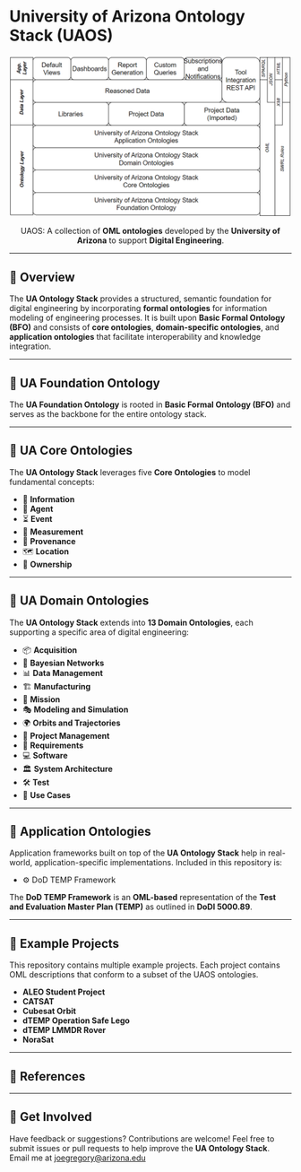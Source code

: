 # University of Arizona Ontology Stack (UAOS) 

<p align="center">
  <img src="UAOS.png" alt="Rover System Dashboard" width="600">
</p>

<p align="center">UAOS: A collection of <b>OML ontologies</b> developed by the <b>University of Arizona</b> to support <b>Digital Engineering</b>. </p>

 

---

## 🔹 Overview  

The **UA Ontology Stack** provides a structured, semantic foundation for digital engineering by incorporating **formal ontologies** for information modeling of engineering processes. It is built upon **Basic Formal Ontology (BFO)** and consists of **core ontologies**, **domain-specific ontologies**, and **application ontologies** that facilitate interoperability and knowledge integration.  

---

## 🔹 UA Foundation Ontology  

The **UA Foundation Ontology** is rooted in **Basic Formal Ontology (BFO)** and serves as the backbone for the entire ontology stack.  

---

## 🔹 UA Core Ontologies  

The **UA Ontology Stack** leverages five **Core Ontologies** to model fundamental concepts:  

- 📄 **Information**  
- 👤 **Agent**  
- ⏳ **Event**  
- 📏 **Measurement**  
- 🔗 **Provenance**
- 🗺️ **Location**
- 🛒 **Ownership**

---

## 🔹 UA Domain Ontologies  

The **UA Ontology Stack** extends into **13 Domain Ontologies**, each supporting a specific area of digital engineering:  

- 📦 **Acquisition**
- 🔗 **Bayesian Networks**
- 📊 **Data Management**  
- 🏗️ **Manufacturing**  
- 🚀 **Mission**  
- 🎭 **Modeling and Simulation**
- 🌍 **Orbits and Trajectories**  
- 📅 **Project Management**  
- 📜 **Requirements**  
- 💻 **Software**  
- 🏛️ **System Architecture**  
- 🛠️ **Test**
- 📖 **Use Cases** 

---

## 🔹 Application Ontologies  

Application frameworks built on top of the **UA Ontology Stack** help in real-world, application-specific implementations. Included in this repository is:  

- ⚙️ DoD TEMP Framework  

The **DoD TEMP Framework** is an **OML-based** representation of the **Test and Evaluation Master Plan (TEMP)** as outlined in **DoDI 5000.89**.  

---

## 🔹 Example Projects

This repository contains multiple example projects. Each project contains OML descriptions that conform to a subset of the UAOS ontologies. 

<!---
Convert this to a table. Add list of relevant ontologies being used.
-->

- **ALEO Student Project**
- **CATSAT**
- **Cubesat Orbit**
- **dTEMP Operation Safe Lego**
- **dTEMP LMMDR Rover**
- **NoraSat**  

---

## 🔹 References
<!---
Add a table of references. Name, title, author, link to available online
Add refs throughout this page
-->

---

## 🔹 Get Involved  

Have feedback or suggestions? Contributions are welcome! Feel free to submit issues or pull requests to help improve the **UA Ontology Stack**.  
Email me at joegregory@arizona.edu
